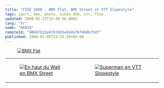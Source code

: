 ```yaml
---
title: "FISE 2008 : BMX Flat, BMX Street et VTT Slopestyle"
tags: sport, bmx, photo, nikon d50, vtt, fise
updated: 2009-05-22T15:40:56.000Z
lang: "fr"
node: "66839"
remoteId: "90687b22e6707db5a04da76f468b75df"
published: 2008-05-05T23:35:26+02:00
---
```

<figure class="object-center"><a href="/images/bmx-flat.jpg"><img src="/images/660x/bmx-flat.jpg" alt="BMX Flat">
</a></figure>

<table class="table-centre"><tr><td><figure class="object-center"><a href="/images/en-haut-du-wall-en-bmx-street.jpg"><img src="/images/330x/en-haut-du-wall-en-bmx-street.jpg" alt="En haut du Wall en BMX Street">
</a></figure></td>
<td><figure class="object-center"><a href="/images/superman-en-vtt-slopestyle.jpg"><img src="/images/330x/superman-en-vtt-slopestyle.jpg" alt="Superman en VTT Slopestyle">
</a></figure></td>
</tr>

</table>
